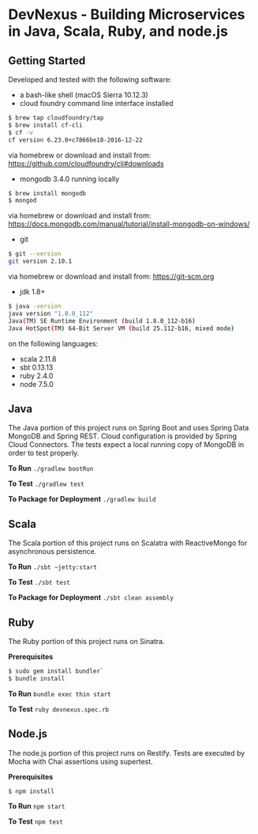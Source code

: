 # DevNexus - Building Microservices in Java, Scala, Ruby, and node.js #

## Getting Started

Developed and tested with the following software:

- a bash-like shell (macOS Sierra 10.12.3)
- cloud foundry command line interface installed

```sh
$ brew tap cloudfoundry/tap
$ brew install cf-cli
$ cf -v
cf version 6.23.0+c7866be18-2016-12-22
```
via homebrew or download and install from: https://github.com/cloudfoundry/cli#downloads 

- mongodb 3.4.0 running locally

```sh 
$ brew install mongodb
$ mongod
```

via homebrew or download and install from: https://docs.mongodb.com/manual/tutorial/install-mongodb-on-windows/

- git

```sh 
$ git --version
git version 2.10.1

```
via homebrew or download and install from: https://git-scm.org

- jdk 1.8+

```sh
$ java -version
java version "1.8.0_112"
Java(TM) SE Runtime Environment (build 1.8.0_112-b16)
Java HotSpot(TM) 64-Bit Server VM (build 25.112-b16, mixed mode)
```

on the following languages:
- scala 2.11.8
- sbt 0.13.13
- ruby 2.4.0
- node 7.5.0

## Java ##
The Java portion of this project runs on Spring Boot and uses Spring Data MongoDB and Spring REST.  Cloud configuration is provided by Spring Cloud Connectors.  The tests expect a local running copy of MongoDB in order to test properly.

**To Run**
`./gradlew bootRun`

**To Test**
`./gradlew test`

**To Package for Deployment**
`./gradlew build`

## Scala ##
The Scala portion of this project runs on Scalatra with ReactiveMongo for asynchronous persistence.

**To Run**
`./sbt ~jetty:start`

**To Test**
`./sbt test`

**To Package for Deployment**
`./sbt clean assembly`

## Ruby ##
The Ruby portion of this project runs on Sinatra.

**Prerequisites**
```sh
$ sudo gem install bundler`
$ bundle install
```

**To Run**
`bundle exec thin start`

**To Test**
`ruby devnexus.spec.rb`

## Node.js ##
The node.js portion of this project runs on Restify.  Tests are executed by Mocha with Chai assertions using supertest.

**Prerequisites**
```sh
$ npm install
```

**To Run**
`npm start`

**To Test**
`npm test`


